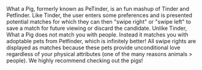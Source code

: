 What a Pig, formerly known as PeTinder, is an fun mashup of Tinder and Petfinder. Like Tinder, the user enters some preferences and is presented potential matches for which they can then "swipe right" or "swipe left" to save a match for future viewing or discard the candidate. Unlike Tinder, What a Pig does not match you with people. Instead it matches you with adoptable pets from Petfinder, which is infinitely better! All swipe rights are displayed as matches because these pets provide unconditional love regardless of your physical attributes (one of the many reasons animals > people). We highly recommend checking out the pigs! 
